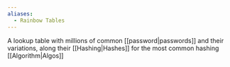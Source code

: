```yaml
---
aliases:
  - Rainbow Tables
---
```


A lookup table with millions of common [[password|passwords]] and their variations, along their [[Hashing|Hashes]] for the most common hashing [[Algorithm|Algos]]